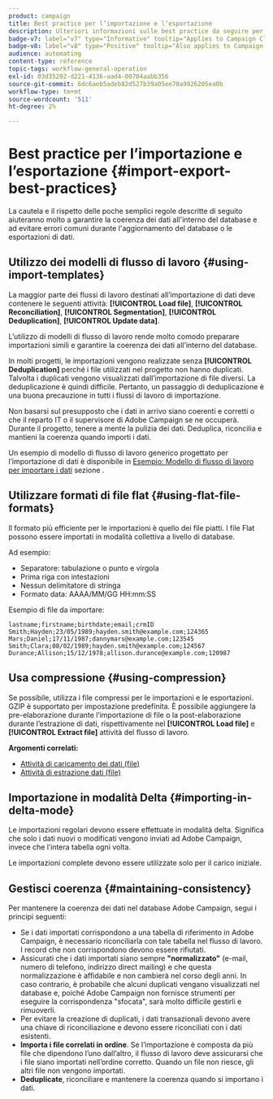 ```yaml
---
product: campaign
title: Best practice per l’importazione e l’esportazione
description: Ulteriori informazioni sulle best practice da seguire per importare o esportare dati
badge-v7: label="v7" type="Informative" tooltip="Applies to Campaign Classic v7"
badge-v8: label="v8" type="Positive" tooltip="Also applies to Campaign v8"
audience: automating
content-type: reference
topic-tags: workflow-general-operation
exl-id: 03d35202-d221-4136-aad4-00704aabb356
source-git-commit: 6dc6aeb5adeb82d527b39a05ee70a9926205ea0b
workflow-type: tm+mt
source-wordcount: '511'
ht-degree: 2%

---
```


# Best practice per l’importazione e l’esportazione {#import-export-best-practices}



La cautela e il rispetto delle poche semplici regole descritte di seguito aiuteranno molto a garantire la coerenza dei dati all&#39;interno del database e ad evitare errori comuni durante l&#39;aggiornamento del database o le esportazioni di dati.

## Utilizzo dei modelli di flusso di lavoro {#using-import-templates}

La maggior parte dei flussi di lavoro destinati all’importazione di dati deve contenere le seguenti attività: **[!UICONTROL Load file]**, **[!UICONTROL Reconciliation]**, **[!UICONTROL Segmentation]**, **[!UICONTROL Deduplication]**, **[!UICONTROL Update data]**.

L’utilizzo di modelli di flusso di lavoro rende molto comodo preparare importazioni simili e garantire la coerenza dei dati all’interno del database.

In molti progetti, le importazioni vengono realizzate senza **[!UICONTROL Deduplication]** perché i file utilizzati nel progetto non hanno duplicati. Talvolta i duplicati vengono visualizzati dall’importazione di file diversi. La deduplicazione è quindi difficile. Pertanto, un passaggio di deduplicazione è una buona precauzione in tutti i flussi di lavoro di importazione.

Non basarsi sul presupposto che i dati in arrivo siano coerenti e corretti o che il reparto IT o il supervisore di Adobe Campaign se ne occuperà. Durante il progetto, tenere a mente la pulizia dei dati. Deduplica, riconcilia e mantieni la coerenza quando importi i dati.

Un esempio di modello di flusso di lavoro generico progettato per l’importazione di dati è disponibile in [Esempio: Modello di flusso di lavoro per importare i dati](../../platform/using/creating-import-export-templates.md) sezione .

## Utilizzare formati di file flat {#using-flat-file-formats}

Il formato più efficiente per le importazioni è quello dei file piatti. I file Flat possono essere importati in modalità collettiva a livello di database.

Ad esempio:

* Separatore: tabulazione o punto e virgola
* Prima riga con intestazioni
* Nessun delimitatore di stringa
* Formato data: AAAA/MM/GG HH:mm:SS

Esempio di file da importare:

```
lastname;firstname;birthdate;email;crmID
Smith;Hayden;23/05/1989;hayden.smith@example.com;124365
Mars;Daniel;17/11/1987;dannymars@example.com;123545
Smith;Clara;08/02/1989;hayden.smith@example.com;124567
Durance;Allison;15/12/1978;allison.durance@example.com;120987
```

## Usa compressione {#using-compression}

Se possibile, utilizza i file compressi per le importazioni e le esportazioni. GZIP è supportato per impostazione predefinita. È possibile aggiungere la pre-elaborazione durante l’importazione di file o la post-elaborazione durante l’estrazione di dati, rispettivamente nel **[!UICONTROL Load file]** e **[!UICONTROL Extract file]** attività del flusso di lavoro.

**Argomenti correlati:**

* [Attività di caricamento dei dati (file)](../../workflow/using/data-loading--file-.md)
* [Attività di estrazione dati (file)](../../workflow/using/extraction--file-.md)

## Importazione in modalità Delta {#importing-in-delta-mode}

Le importazioni regolari devono essere effettuate in modalità delta. Significa che solo i dati nuovi o modificati vengono inviati ad Adobe Campaign, invece che l’intera tabella ogni volta.

Le importazioni complete devono essere utilizzate solo per il carico iniziale.

## Gestisci coerenza {#maintaining-consistency}

Per mantenere la coerenza dei dati nel database Adobe Campaign, segui i principi seguenti:

* Se i dati importati corrispondono a una tabella di riferimento in Adobe Campaign, è necessario riconciliarla con tale tabella nel flusso di lavoro. I record che non corrispondono devono essere rifiutati.
* Assicurati che i dati importati siano sempre **&quot;normalizzato&quot;** (e-mail, numero di telefono, indirizzo direct mailing) e che questa normalizzazione è affidabile e non cambierà nel corso degli anni. In caso contrario, è probabile che alcuni duplicati vengano visualizzati nel database e, poiché Adobe Campaign non fornisce strumenti per eseguire la corrispondenza &quot;sfocata&quot;, sarà molto difficile gestirli e rimuoverli.
* Per evitare la creazione di duplicati, i dati transazionali devono avere una chiave di riconciliazione e devono essere riconciliati con i dati esistenti.
* **Importa i file correlati in ordine**. Se l’importazione è composta da più file che dipendono l’uno dall’altro, il flusso di lavoro deve assicurarsi che i file siano importati nell’ordine corretto. Quando un file non riesce, gli altri file non vengono importati.
* **Deduplicate**, riconciliare e mantenere la coerenza quando si importano i dati.
